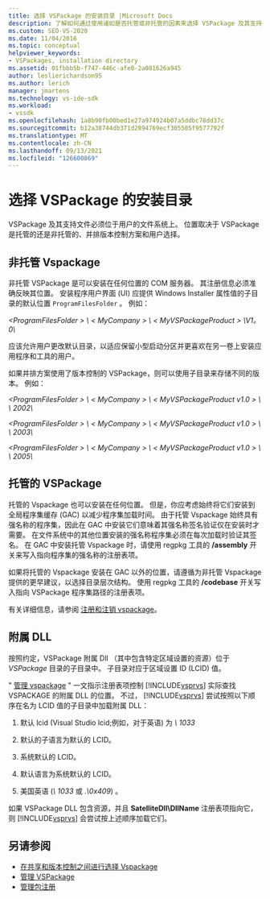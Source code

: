 ```yaml
---
title: 选择 VSPackage 的安装目录 |Microsoft Docs
description: 了解如何通过使用诸如是否托管或非托管的因素来选择 VSPackage 及其支持文件的安装目录。
ms.custom: SEO-VS-2020
ms.date: 11/04/2016
ms.topic: conceptual
helpviewer_keywords:
- VSPackages, installation directory
ms.assetid: 01fbbb5b-f747-446c-afe0-2a081626a945
author: leslierichardson95
ms.author: lerich
manager: jmartens
ms.technology: vs-ide-sdk
ms.workload:
- vssdk
ms.openlocfilehash: 1a8b90fb00bed1e27a974924b07a5ddbc78dd37c
ms.sourcegitcommit: b12a38744db371d2894769ecf305585f9577792f
ms.translationtype: MT
ms.contentlocale: zh-CN
ms.lasthandoff: 09/13/2021
ms.locfileid: "126600869"
---
```

# <a name="choose-the-installation-directory-for-a-vspackage"></a>选择 VSPackage 的安装目录
VSPackage 及其支持文件必须位于用户的文件系统上。 位置取决于 VSPackage 是托管的还是非托管的、并排版本控制方案和用户选择。

## <a name="unmanaged-vspackages"></a>非托管 Vspackage
 非托管 VSPackage 是可以安装在任何位置的 COM 服务器。 其注册信息必须准确反映其位置。 安装程序用户界面 (UI) 应提供 Windows Installer 属性值的子目录的默认位置 `ProgramFilesFolder` 。 例如：

*&lt;ProgramFilesFolder &gt; \\ &lt; MyCompany &gt; \\ &lt; MyVSPackageProduct &gt; \V1。0\\*

 应该允许用户更改默认目录，以适应保留小型启动分区并更喜欢在另一卷上安装应用程序和工具的用户。

 如果并排方案使用了版本控制的 VSPackage，则可以使用子目录来存储不同的版本。 例如：

 *&lt;ProgramFilesFolder &gt; \\ &lt; MyCompany &gt; \\ &lt; MyVSPackageProduct v1.0 &gt; \\ \\ 2002\\*

 *&lt;ProgramFilesFolder &gt; \\ &lt; MyCompany &gt; \\ &lt; MyVSPackageProduct v1.0 &gt; \\ \\ 2003\\*

 *&lt;ProgramFilesFolder &gt; \\ &lt; MyCompany &gt; \\ &lt; MyVSPackageProduct v1.0 &gt; \\ \\ 2005\\*

## <a name="managed-vspackages"></a>托管的 VSPackage
 托管的 Vspackage 也可以安装在任何位置。 但是，你应考虑始终将它们安装到全局程序集缓存 (GAC) 以减少程序集加载时间。 由于托管 Vspackage 始终具有强名称的程序集，因此在 GAC 中安装它们意味着其强名称签名验证仅在安装时才需要。 在文件系统中的其他位置安装的强名称程序集必须在每次加载时验证其签名。 在 GAC 中安装托管 Vspackage 时，请使用 regpkg 工具的 **/assembly** 开关来写入指向程序集的强名称的注册表项。

 如果将托管的 Vspackage 安装在 GAC 以外的位置，请遵循为非托管 Vspackage 提供的更早建议，以选择目录层次结构。 使用 regpkg 工具的 **/codebase** 开关写入指向 VSPackage 程序集路径的注册表项。

 有关详细信息，请参阅 [注册和注销 vspackage](../../extensibility/registering-and-unregistering-vspackages.md)。

## <a name="satellite-dlls"></a>附属 DLL
 按照约定，VSPackage 附属 Dll （其中包含特定区域设置的资源）位于 *VSPackage* 目录的子目录中。 子目录对应于区域设置 ID (LCID) 值。

 " [管理 vspackage](../../extensibility/managing-vspackages.md) " 一文指示注册表项控制 [!INCLUDE[vsprvs](../../code-quality/includes/vsprvs_md.md)] 实际查找 VSPACKAGE 的附属 DLL 的位置。 不过， [!INCLUDE[vsprvs](../../code-quality/includes/vsprvs_md.md)] 尝试按照以下顺序在名为 LCID 值的子目录中加载附属 DLL：

1. 默认 lcid (Visual Studio lcid;例如，对于英语) 为 *\ 1033*

2. 默认的子语言为默认的 LCID。

3. 系统默认的 LCID。

4. 默认语言为系统默认的 LCID。

5. 美国英语 (*\ 1033* 或 *.\0x409*) 。

如果 VSPackage DLL 包含资源，并且 **SatelliteDll\DllName** 注册表项指向它，则 [!INCLUDE[vsprvs](../../code-quality/includes/vsprvs_md.md)] 会尝试按上述顺序加载它们。

## <a name="see-also"></a>另请参阅
- [在共享和版本控制之间进行选择 Vspackage](../../extensibility/choosing-between-shared-and-versioned-vspackages.md)
- [管理 VSPackage](../../extensibility/managing-vspackages.md)
- [管理包注册](/previous-versions/bb166783(v=vs.100))